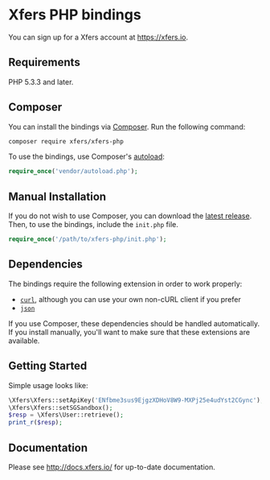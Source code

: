 # Xfers PHP bindings

You can sign up for a Xfers account at https://xfers.io.

## Requirements

PHP 5.3.3 and later.

## Composer

You can install the bindings via [Composer](http://getcomposer.org/). Run the following command:

```bash
composer require xfers/xfers-php
```

To use the bindings, use Composer's [autoload](https://getcomposer.org/doc/00-intro.md#autoloading):

```php
require_once('vendor/autoload.php');
```

## Manual Installation

If you do not wish to use Composer, you can download the [latest release](https://github.com/xfers/xfers-php/releases). Then, to use the bindings, include the `init.php` file.

```php
require_once('/path/to/xfers-php/init.php');
```

## Dependencies

The bindings require the following extension in order to work properly:

- [`curl`](https://secure.php.net/manual/en/book.curl.php), although you can use your own non-cURL client if you prefer
- [`json`](https://secure.php.net/manual/en/book.json.php)

If you use Composer, these dependencies should be handled automatically. If you install manually, you'll want to make sure that these extensions are available.

## Getting Started

Simple usage looks like:

```php
\Xfers\Xfers::setApiKey('ENfbme3sus9EjgzXDHoV8W9-MXPj25e4udYst2CGync');
\Xfers\Xfers::setSGSandbox();
$resp = \Xfers\User::retrieve();
print_r($resp);
```

## Documentation

Please see http://docs.xfers.io/ for up-to-date documentation.
